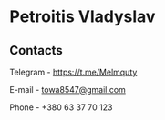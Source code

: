 # Petroitis Vladyslav

## Contacts
Telegram - https://t.me/Melmquty

E-mail - towa8547@gmail.com

Phone - +380 63 37 70 123
